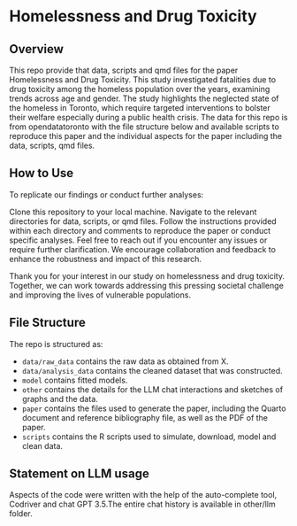 # Homelessness and Drug Toxicity

## Overview

This repo provide that data, scripts and qmd files for the paper Homelessness and Drug Toxicity. This study investigated fatalities due to drug toxicity among the homeless population over the years, examining trends across age and gender. The study highlights the neglected state of the homeless in Toronto, which require targeted interventions to bolster their welfare especially during a public health crisis. The data for this repo is from opendatatoronto with the file structure below and available scripts to reproduce this paper and the individual aspects for the paper including the data, scripts, qmd files.  

## How to Use
To replicate our findings or conduct further analyses:

Clone this repository to your local machine.
Navigate to the relevant directories for data, scripts, or qmd files.
Follow the instructions provided within each directory and comments to reproduce the paper or conduct specific analyses.
Feel free to reach out if you encounter any issues or require further clarification. We encourage collaboration and feedback to enhance the robustness and impact of this research.

Thank you for your interest in our study on homelessness and drug toxicity. Together, we can work towards addressing this pressing societal challenge and improving the lives of vulnerable populations.

## File Structure

The repo is structured as:

-   `data/raw_data` contains the raw data as obtained from X.
-   `data/analysis_data` contains the cleaned dataset that was constructed.
-   `model` contains fitted models. 
-   `other` contains the details for the  LLM chat interactions and sketches of graphs and the data.
-   `paper` contains the files used to generate the paper, including the Quarto document and reference bibliography file, as well as the PDF of the paper. 
-   `scripts` contains the R scripts used to simulate, download, model and clean data.


## Statement on LLM usage

Aspects of the code were written with the help of the auto-complete tool, Codriver and chat GPT 3.5.The entire chat history is available in other/llm folder.
